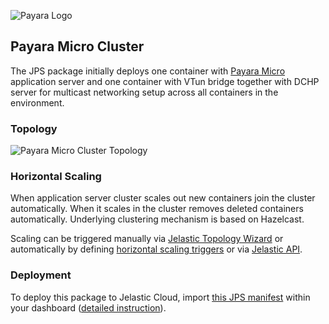 ![Payara Logo](http://cdn2.hubspot.net/hub/334594/hubfs/Payara_Blog_Images/payara_logo_edited.jpg?t=1464882446136&width=150) 
## Payara Micro Cluster

The JPS package initially deploys one container with [Payara Micro](http://blog.payara.fish/introducing-payara-micro) application server and one container with VTun bridge together with DCHP server for multicast networking setup across all containers in the environment.

### Topology 

![Payara Micro Cluster Topology](https://docs.google.com/drawings/d/1iFON5ngFWK821RNAEPQ20g-JVfzT7gUconiNB2ksiNc/pub?w=400&h=128)

### Horizontal Scaling 

When application server cluster scales out new containers join the cluster automatically. When it scales in the cluster removes deleted containers automatically. Underlying clustering mechanism is based on Hazelcast.        

Scaling can be triggered manually via [Jelastic Topology Wizard](https://docs.jelastic.com/multi-nodes#app) or automatically by defining [horizontal scaling triggers](https://docs.jelastic.com/automatic-horizontal-scaling#set-up) or via [Jelastic API](https://docs.jelastic.com/api/).

### Deployment

To deploy this package to Jelastic  Cloud, import [this JPS manifest](../../../raw/master/payara-micro-cluster-multicast/manifest.jps) within your dashboard ([detailed instruction](https://docs.jelastic.com/environment-export-import#import)).

